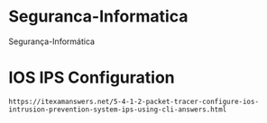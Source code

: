 # Seguranca-Informatica
Segurança-Informática

# IOS IPS Configuration
    https://itexamanswers.net/5-4-1-2-packet-tracer-configure-ios-intrusion-prevention-system-ips-using-cli-answers.html
